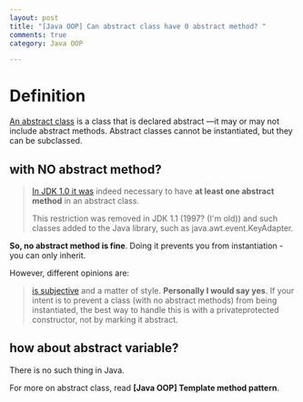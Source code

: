 ```yaml
---
layout: post
title: "[Java OOP] Can abstract class have 0 abstract method? "
comments: true
category: Java OOP

---
```


# Definition

[An abstract class](https://docs.oracle.com/javase/tutorial/java/IandI/abstract.html) is a class that is declared abstract —it may or may not include abstract methods. Abstract classes cannot be instantiated, but they can be subclassed.

## with NO abstract method?

> [In JDK 1.0 it was](http://stackoverflow.com/a/2283437) indeed necessary to have __at least one abstract method__ in an abstract class. 
>
> This restriction was removed in JDK 1.1 (1997? (I'm old)) and such classes added to the Java library, such as java.awt.event.KeyAdapter.

__So, no abstract method is fine__. Doing it prevents you from instantiation - you can only inherit. 

However, different opinions are:

> [is subjective](http://stackoverflow.com/a/2283450) and a matter of style. __Personally I would say yes__. If your intent is to prevent a class (with no abstract methods) from being instantiated, the best way to handle this is with a privateprotected constructor, not by marking it abstract.

## how about abstract variable?

There is no such thing in Java.

For more on abstract class, read __[Java OOP] Template method pattern__.
